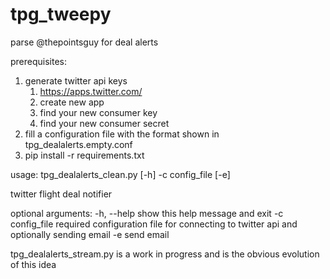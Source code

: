 # tpg_tweepy
parse @thepointsguy for deal alerts

prerequisites: 

1. generate twitter api keys 
    1. https://apps.twitter.com/
    2. create new app
    3. find your new consumer key
    4. find your new consumer secret
2. fill a configuration file with the format shown in tpg_dealalerts.empty.conf
3. pip install -r requirements.txt

usage: tpg_dealalerts_clean.py [-h] -c config_file [-e]

twitter flight deal notifier

optional arguments:
  -h, --help      show this help message and exit
  -c config_file  required configuration file for connecting to twitter api
                  and optionally sending email
  -e              send email

tpg_dealalerts_stream.py is a work in progress and is the obvious evolution of this idea

